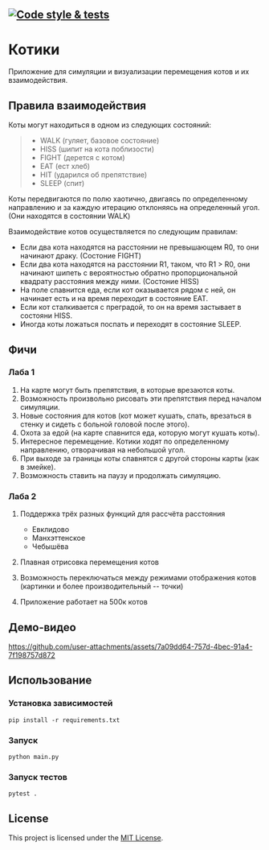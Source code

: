 [![Code style & tests](https://github.com/AlexShmak/computer-graphics/actions/workflows/run_tests.yml/badge.svg)](https://github.com/AlexShmak/computer-graphics/actions/workflows/run_tests.yml)
---
# Котики
Приложение для симуляции и визуализации перемещения котов и их взаимодействия.

## Правила взаимодействия

Коты могут находиться в одном из следующих состояний:
> - WALK (гуляет, базовое состояние)
> - HISS (шипит на кота поблизости)
> - FIGHT (дерется с котом)
> - EAT (ест хлеб)
> - HIT (ударился об препятствие)
> - SLEEP (спит)

Коты передвигаются по полю хаотично, двигаясь по определенному направлению и за каждую итерацию отклоняясь на определенный угол. (Они находятся в состоянии WALK)

Взаимодействие котов осуществляется по следующим правилам:
- Если два кота находятся на расстоянии не превышающем R0, то они начинают драку. (Состоние FIGHT)
- Если два кота находятся на расстоянии R1, таком, что R1 > R0, они начинают шипеть с вероятностью обратно пропорциональной квадрату расстояния между ними. (Состоние HISS)
- На поле спавнится еда, если кот оказывается рядом с ней, он начинает есть и на время переходит в состояние EAT.
- Если кот сталкивается с преградой, то он на время застывает в состояни HISS.
- Иногда коты ложаться поспать и переходят в состояние SLEEP.

## Фичи

### Лаба 1

1. На карте могут быть препятствия, в которые врезаются коты.
2. Возможность произвольно рисовать эти препятствия перед началом симуляции.
3. Новые состояния для котов (кот может кушать, спать, врезаться в стенку и сидеть с больной головой после этого).
4. Охота за едой (на карте спавнится еда, которую могут кушать коты).
5. Интересное перемещение. Котики ходят по определенному направлению, отворачивая на небольшой угол.
6. При выходе за границы коты спавнятся с другой стороны карты (как в змейке).
7. Возможность ставить на паузу и продолжать симуляцию.

### Лаба 2

1. Поддержка трёх разных функций для рассчёта расстояния
    * Евклидово
    * Манхэттенское
    * Чебышёва

2. Плавная отрисовка перемещения котов
3. Возможность переключаться между режимами отображения котов (картинки и более производительный -- точки)
4. Приложение работает на 500к котов


## Демо-видео
https://github.com/user-attachments/assets/7a09dd64-757d-4bec-91a4-7f198757d872

## Использование

### Установка зависимостей

```
pip install -r requirements.txt
```

### Запуск

```
python main.py
```

### Запуск тестов 

```
pytest .
```

## License

This project is licensed under the [MIT License](LICENSE).